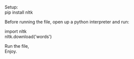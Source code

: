 Setup:  
pip install nltk  

Before running the file, open up a python interpreter and run:  

import nltk  
nltk.download('words')  

Run the file,  
Enjoy.  
